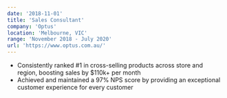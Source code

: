 ```yaml
---
date: '2018-11-01'
title: 'Sales Consultant'
company: 'Optus'
location: 'Melbourne, VIC'
range: 'November 2018 - July 2020'
url: 'https://www.optus.com.au/'
---
```


- Consistently ranked #1 in cross-selling products across store and region, boosting sales by $110k+ per month
- Achieved and maintained a 97% NPS score by providing an exceptional customer experience for every customer
